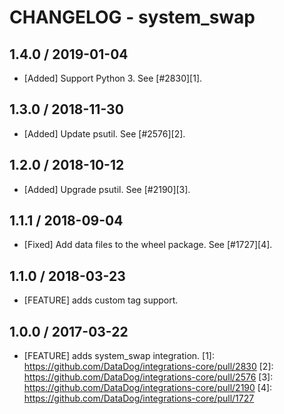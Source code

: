 # CHANGELOG - system_swap

## 1.4.0 / 2019-01-04

* [Added] Support Python 3. See [#2830][1].

## 1.3.0 / 2018-11-30

* [Added] Update psutil. See [#2576][2].

## 1.2.0 / 2018-10-12

* [Added] Upgrade psutil. See [#2190][3].

## 1.1.1 / 2018-09-04

* [Fixed] Add data files to the wheel package. See [#1727][4].

## 1.1.0 / 2018-03-23

* [FEATURE] adds custom tag support.

## 1.0.0 / 2017-03-22

* [FEATURE] adds system_swap integration.
[1]: https://github.com/DataDog/integrations-core/pull/2830
[2]: https://github.com/DataDog/integrations-core/pull/2576
[3]: https://github.com/DataDog/integrations-core/pull/2190
[4]: https://github.com/DataDog/integrations-core/pull/1727
